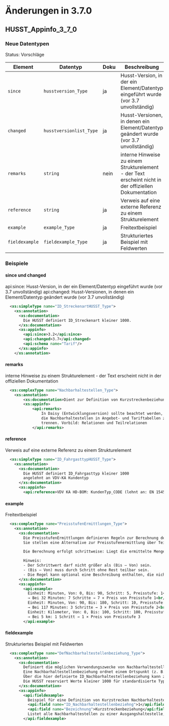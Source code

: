 # Änderungen in 3.7.0

## HUSST_Appinfo_3_7_0
### Neue Datentypen
Status: Vorschläge

| Element     | Datentyp     | Doku|Beschreibung                          |
|--------------|--------------|-----|----------------------------------|
| `since` | `husstversion_Type` |ja| Husst-Version, in der ein Element/Datentyp eingeführt wurde (vor 3.7 unvollständig) |
| `changed` | `husstversionlist_Type` |ja| Husst-Versionen, in denen ein Element/Datentyp geändert wurde (vor 3.7 unvollständig) |
| `remarks`    | `string` |nein| interne Hinweise zu einem Strukturelement - der Text erscheint nicht in der offiziellen Dokumentation|
| `reference`    | `string` |ja| Verweis auf eine externe Referenz zu einem Strukturelement|
| `example`    | `example_Type` |ja| Freitextbeispiel                      |
| `fieldexample` | `fieldexample_Type` |ja| Strukturiertes Beispiel mit Feldwerten |

### Beispiele

#### since und changed
api:since: Husst-Version, in der ein Element/Datentyp eingeführt wurde (vor 3.7 unvollständig)
api:changed: Husst-Versionen, in denen ein Element/Datentyp geändert wurde (vor 3.7 unvollständig)
```xml
  <xs:simpleType name="ID_StreckenartHUSST_Type">
    <xs:annotation>
      <xs:documentation>
        Die HUSST definiert ID_Streckenart kleiner 1000.
      </xs:documentation>
      <xs:appinfo>
      	<api:since>3.2</api:since>
      	<api:changed>3.7</api:changed>
      	<api:schema name="Tarif"/>
      </xs:appinfo>
    </xs:annotation>
```
#### remarks
interne Hinweise zu einem Strukturelement - der Text erscheint nicht in der offiziellen Dokumentation
```xml
  <xs:complexType name="Nachbarhaltestellen_Type">
    <xs:annotation>
    	<xs:documentation>Dient zur Definition von Kurzstreckenbeziehungen.</xs:documentation>
    	<xs:appinfo>
    		<api:remarks>
    			In Daisy (Entwicklungsversion) sollte beachtet werden,
    			die Nachbarhaltestellen in Angebot- und Tariftabellen zu
    			trennen. Vorbild: Relationen und Teilrelationen
    		</api:remarks>
```

#### reference
Verweis auf eine externe Referenz zu einem Strukturelement
```xml
  <xs:simpleType name="ID_FahrgasttypHUSST_Type">
    <xs:annotation>
      <xs:documentation>
        Die HUSST definiert ID_Fahrgasttyp kleiner 1000
        angelehnt an VDV-KA Kundentyp
      </xs:documentation>
      <xs:appinfo>
      	<api:reference>VDV KA HD-BOM: KundenTyp_CODE (lehnt an: EN 1545: ProfileCodeIOP)</api:reference>
```

#### example
Freitextbeispiel
```xml
  <xs:complexType name="PreisstufenErmittlungen_Type">
    <xs:annotation>
      <xs:documentation>
        Die PreisstufenErmittlungen definieren Regeln zur Berechnung der Preisstufe einer Sorte auf Basis einer variablen Ermittlungseinheit (z. B. Minuten oder Kilometer). 
        Sie stellen eine Alternative zur Preisstufenermittlung über Teilrelationen dar und kommen insbesondere im Kontext von SortengruppenErmittlungen (z. B. im MaaS-Umfeld) zum Einsatz.

        Die Berechnung erfolgt schrittweise: Liegt die ermittelte Menge der Einheiten im Bereich „Von“ bis „Bis“, wird die Anzahl der Schritte aufgerundet und mit dem Preis der zugeordneten Preisstufe multipliziert.

        Hinweis:
        - Der Schrittwert darf nicht größer als (Bis – Von) sein.
        - (Bis – Von) muss durch Schritt ohne Rest teilbar sein.
        - Die Regel kann optional eine Beschreibung enthalten, die nicht für Vertriebsgeräte bestimmt ist.
      </xs:documentation>
      <xs:appinfo>
        <api:example>
          Einheit: Minuten, Von: 0, Bis: 90, Schritt: 5, Preisstufe: 1<br/>
          → Bei 32 Minuten: 7 Schritte → 7 × Preis von Preisstufe 1<br/><br/>
          Einheit: Minuten, Von: 90, Bis: 180, Schritt: 10, Preisstufe: 2<br/>
          → Bei 117 Minuten: 3 Schritte → 3 × Preis von Preisstufe 2<br/><br/>
          Einheit: Kilometer, Von: 0, Bis: 100, Schritt: 100, Preisstufe: 3<br/>
          → Bei 5 km: 1 Schritt → 1 × Preis von Preisstufe 3
        </api:example>
```

#### fieldexample
Strukturiertes Beispiel mit Feldwerten
```xml
  <xs:complexType name="DefNachbarhaltestellenbeziehung_Type">
    <xs:annotation>
      <xs:documentation>
        Definiert die möglichen Verwendungszwecke von Nachbarhaltestellenbeziehungen innerhalb der Datenversorgung. 
        Eine Nachbarhaltestellenbeziehung ordnet einem Ortspunkt (z. B. einer Haltestelle) eine Menge benachbarter Ortspunkte zu. 
        Über die hier definierte ID_Nachbarhaltestellenbeziehung kann zwischen verschiedenen Arten solcher Beziehungen unterschieden werden – etwa für unterschiedliche tarifliche oder betriebliche Zwecke. 
        Die HUSST reserviert Werte kleiner 1000 für standardisierte Typen; Werte ab 1000 stehen für projektspezifische Erweiterungen zur Verfügung.
      </xs:documentation>
      <xs:appinfo>
        <api:fieldexample>
          Beispiel für eine Definition von Kurzstrecken Nachbarhaltestellen
          <api:field name="ID_Nachbarhaltestellenbeziehng">1</api:field>
          <api:field name="Bezeichnung">Kurzstreckenbeziehung</api:field>
          Listet alle Nachbarhaltestellen zu einer Ausgangshaltestelle, die mit einem Kurzstreckenfahrschein erreicht werden können.
        </api:fieldexample>
```